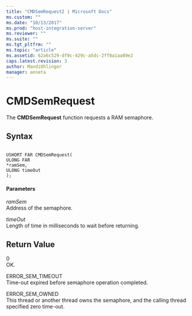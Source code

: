 ```yaml
---
title: "CMDSemRequest2 | Microsoft Docs"
ms.custom: ""
ms.date: "10/13/2017"
ms.prod: "host-integration-server"
ms.reviewer: ""
ms.suite: ""
ms.tgt_pltfrm: ""
ms.topic: "article"
ms.assetid: 62a6c529-df9c-429c-a5dc-2ff8a1aa89e2
caps.latest.revision: 3
author: MandiOhlinger
manager: anneta
---
```

# CMDSemRequest
The **CMDSemRequest** function requests a RAM semaphore.  
  
## Syntax  
  
```  
  
USHORT FAR CMDSemRequest(  
ULONG FAR   
*ramSem,   
ULONG timeOut   
);  
```  
  
#### Parameters  
 *ramSem*  
 Address of the semaphore.  
  
 *timeOut*  
 Length of time in milliseconds to wait before returning.  
  
## Return Value  
 0  
 OK.  
  
 ERROR_SEM_TIMEOUT  
 Time-out expired before semaphore operation completed.  
  
 ERROR_SEM_OWNED  
 This thread or another thread owns the semaphore, and the calling thread specified zero time-out.